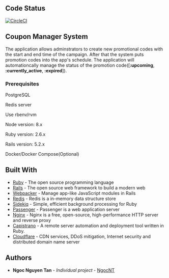## Code Status

[![CircleCI](https://circleci.com/gh/tanngoc93/coupon-backend.svg?style=shield)](https://circleci.com/gh/tanngoc93/coupon-backend/tree/master)

## Coupon Manager System

The application allows adminstrators to create new promotional codes with the start and end time of the campaign. After that the system puts promotion codes into the app's schedule. The application will automationcally manage the status of the promotion code([**:upcoming**, **:currently_active**, **:expired**]).

### Prerequisites

PostgreSQL

Redis server

Use rbenv/rvm

Node version: 8.x

Ruby version: 2.6.x

Rails version: 5.2.x

Docker/Docker Compose(Optional)

## Built With

* [Ruby](https://www.ruby-lang.org/en/) - The open source programming language
* [Rails](https://rubyonrails.org/) - The open source web framework to build a modern web
* [Webpacker](https://github.com/rails/webpacker) - Manage app-like JavaScript modules in Rails
* [Redis](https://redis.io/) - Redis is a in-memory data structure store
* [Sidekiq](https://sidekiq.org/) - Simple, efficient background processing for Ruby
* [Passenger](https://www.phusionpassenger.com/docs/advanced_guides/developing_with_passenger/ruby/) - Passenger is a web application server
* [Nginx](https://www.nginx.com/) - Nginx is a free, open-source, high-performance HTTP server and reverse proxy
* [Capistrano](https://capistranorb.com/) - A remote server automation and deployment tool written in Ruby.
* [Cloudflare](https://www.cloudflare.com/) - CDN services, DDoS mitigation, Internet security and distributed domain name server

## Authors

* **Ngoc Nguyen Tan** - *Individual project* - [NgocNT](https://github.com/tanngoc93)
